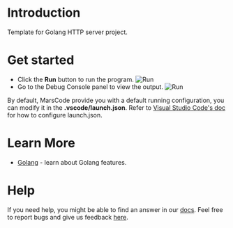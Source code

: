 # Introduction

Template for Golang HTTP server project.

# Get started

- Click the **Run** button to run the program.
  ![Run](https://lf-cdn.marscode.com/obj/eden-sg/ljhwz_lkpkbvsj/ljhwZthlaukjlkulzlp/project_template/prod/5359120a115c22dbd3d33c94f85baf3eb690e31f/images/native_golang/run.jpeg)
- Go to the Debug Console panel to view the output.
  ![Run](https://lf-cdn.marscode.com/obj/eden-sg/ljhwz_lkpkbvsj/ljhwZthlaukjlkulzlp/project_template/prod/5359120a115c22dbd3d33c94f85baf3eb690e31f/images/native_golang/debug.jpeg)

By default, MarsCode provide you with a default running configuration, you can modify it in the **.vscode/launch.json**. Refer to [Visual Studio Code's doc](https://code.visualstudio.com/docs/editor/debugging) for how to configure launch.json.

# Learn More

- [Golang](https://go.dev/learn/) - learn about Golang features.

# Help

If you need help, you might be able to find an answer in our [docs](https://docs.marscode.com/). Feel free to report bugs and give us feedback [here](https://discord.gg/qtVMXEDbRw).
